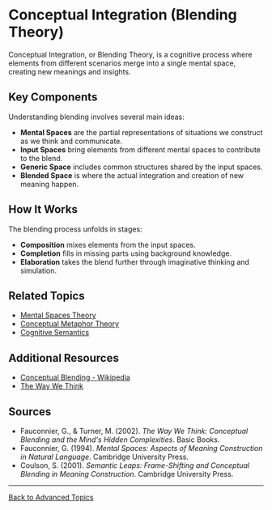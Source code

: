 # Conceptual Integration (Blending Theory)

Conceptual Integration, or Blending Theory, is a cognitive process where elements from different scenarios merge into a single mental space, creating new meanings and insights.

## Key Components

Understanding blending involves several main ideas:

- **Mental Spaces** are the partial representations of situations we construct as we think and communicate.
- **Input Spaces** bring elements from different mental spaces to contribute to the blend.
- **Generic Space** includes common structures shared by the input spaces.
- **Blended Space** is where the actual integration and creation of new meaning happen.

## How It Works

The blending process unfolds in stages:

- **Composition** mixes elements from the input spaces.
- **Completion** fills in missing parts using background knowledge.
- **Elaboration** takes the blend further through imaginative thinking and simulation.

## Related Topics

- [Mental Spaces Theory](../Mental-Spaces-Theory.md)
- [Conceptual Metaphor Theory](../Conceptual-Metaphor-Theory.md)
- [Cognitive Semantics](../Cognitive-Semantics.md)

## Additional Resources

- [Conceptual Blending - Wikipedia](https://en.wikipedia.org/wiki/Conceptual_blending)
- [The Way We Think](https://www.sciencedirect.com/science/article/pii/S0388000199000038)

## Sources

- Fauconnier, G., & Turner, M. (2002). *The Way We Think: Conceptual Blending and the Mind's Hidden Complexities*. Basic Books.
- Fauconnier, G. (1994). *Mental Spaces: Aspects of Meaning Construction in Natural Language*. Cambridge University Press.
- Coulson, S. (2001). *Semantic Leaps: Frame-Shifting and Conceptual Blending in Meaning Construction*. Cambridge University Press.

---

[Back to Advanced Topics](README.md)
